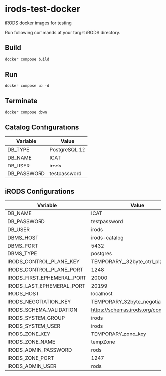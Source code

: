 # irods-test-docker
iRODS docker images for testing 

Run following commands at your target iRODS directory.

## Build
```
docker compose build
```

## Run
```
docker compose up -d
```

## Terminate
```
docker compose down
```

## Catalog Configurations

| Variable                     | Value                                             |
|------------------------------|---------------------------------------------------|
| DB_TYPE                      | PostgreSQL 12                                     |
| DB_NAME                      | ICAT                                              |
| DB_USER                      | irods                                             |
| DB_PASSWORD                  | testpassword                                      |

## iRODS Configurations

| Variable                     | Value                                             |
|------------------------------|---------------------------------------------------|
| DB_NAME                      | ICAT                                              |
| DB_PASSWORD                  | testpassword                                      |
| DB_USER                      | irods                                             |
| DBMS_HOST                    | irods-catalog                                     |
| DBMS_PORT                    | 5432                                              |
| DBMS_TYPE                    | postgres                                          |
| IRODS_CONTROL_PLANE_KEY      | TEMPORARY__32byte_ctrl_plane_key                  |
| IRODS_CONTROL_PLANE_PORT     | 1248                                              |
| IRODS_FIRST_EPHEMERAL_PORT   | 20000                                             |
| IRODS_LAST_EPHEMERAL_PORT    | 20199                                             |
| IRODS_HOST                   | localhost                                         |
| IRODS_NEGOTIATION_KEY        | TEMPORARY_32byte_negotiation_key                  |
| IRODS_SCHEMA_VALIDATION      | https://schemas.irods.org/configuration           |
| IRODS_SYSTEM_GROUP           | irods                                             |
| IRODS_SYSTEM_USER            | irods                                             |
| IRODS_ZONE_KEY               | TEMPORARY_zone_key                                |
| IRODS_ZONE_NAME              | tempZone                                          |
| IRODS_ADMIN_PASSWORD         | rods                                              |
| IRODS_ZONE_PORT              | 1247                                              |
| IRODS_ADMIN_USER             | rods                                              |
